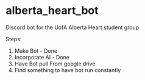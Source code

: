 # alberta_heart_bot
Discord bot for the UofA Alberta Heart student group


Steps:
1. Make Bot - Done
2. Incorporate AI - Done
3. Have Bot pull From google drive
4. Find something to have bot run constantly
